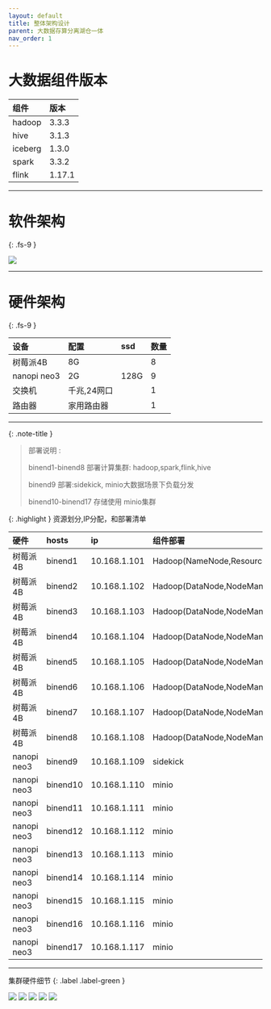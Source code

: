 ```yaml
---
layout: default
title: 整体架构设计
parent: 大数据存算分离湖仓一体
nav_order: 1
---
```


# 大数据组件版本
<div class="code-example" markdown="1">

| 组件      | 版本     | 
|:--------|:-------|
| hadoop  | 3.3.3  | 
| hive    | 3.1.3  |
| iceberg | 1.3.0  | 
| spark   | 3.3.2  | 
| flink   | 1.17.1 | 

</div>

---
# 软件架构
{: .fs-9 }

![](../../../assets/images/bigdata/bigdata.png)


---
# 硬件架构
{: .fs-9 }

| 设备          | 配置      | ssd  | 数量  |
|:------------|:--------|:-----|:----|
| 树莓派4B       | 8G      |      | 8   |
| nanopi neo3 | 2G      | 128G | 9   |
| 交换机         | 千兆,24网口 |      | 1   |
| 路由器         | 家用路由器   |      | 1   |

---


{: .note-title }
> 部署说明 :
>
> binend1-binend8 部署计算集群: hadoop,spark,flink,hive
>
> binend9 部署:sidekick, minio大数据场景下负载分发
>
> binend10-binend17 存储使用 minio集群

 
{: .highlight }
资源划分,IP分配，和部署清单

<div class="code-example" markdown="1">

| 硬件          | hosts    | ip           | 组件部署                                                                     |
|:------------|:---------|:-------------|:-------------------------------------------------------------------------|
| 树莓派4B       | binend1  | 10.168.1.101 | Hadoop(NameNode,ResourceManager),Spark(Master),Flink(JobManager)         |
| 树莓派4B       | binend2  | 10.168.1.102 | Hadoop(DataNode,NodeManager),Spark(Worker),Flink(TaskManager)            |
| 树莓派4B       | binend3  | 10.168.1.103 | Hadoop(DataNode,NodeManager),Spark(Worker),Flink(TaskManager)            |
| 树莓派4B       | binend4  | 10.168.1.104 | Hadoop(DataNode,NodeManager),Spark(Worker),Flink(TaskManager),Hive       |
| 树莓派4B       | binend5  | 10.168.1.105 | Hadoop(DataNode,NodeManager),Spark(Worker),Flink(TaskManager)            |
| 树莓派4B       | binend6  | 10.168.1.106 | Hadoop(DataNode,NodeManager),Spark(Worker),Flink(TaskManager)            |
| 树莓派4B       | binend7  | 10.168.1.107 | Hadoop(DataNode,NodeManager),Spark(Worker),Flink(TaskManager),mysql      |
| 树莓派4B       | binend8  | 10.168.1.108 | Hadoop(DataNode,NodeManager),Spark(Worker),Flink(TaskManager)            |
| nanopi neo3 | binend9  | 10.168.1.109 | sidekick                                                                 |
| nanopi neo3 | binend10 | 10.168.1.110 | minio                                                                    |
| nanopi neo3 | binend11 | 10.168.1.111 | minio                                                                    |
| nanopi neo3 | binend12 | 10.168.1.112 | minio                                                                    |
| nanopi neo3 | binend13 | 10.168.1.113 | minio                                                                    |
| nanopi neo3 | binend14 | 10.168.1.114 | minio                                                                    |
| nanopi neo3 | binend15 | 10.168.1.115 | minio                                                                    |
| nanopi neo3 | binend16 | 10.168.1.116 | minio                                                                    |
| nanopi neo3 | binend17 | 10.168.1.117 | minio                                                                    |

</div>

---
集群硬件细节
{: .label .label-green }

![](../../../assets/images/bigdata/bigdata-2.jpg)
![](../../../assets/images/bigdata/bigdata-3.jpg)
![](../../../assets/images/bigdata/bigdata-5.jpg)
![](../../../assets/images/bigdata/bigdata-6.jpg)
![](../../../assets/images/bigdata/bigdata-7.jpg)
